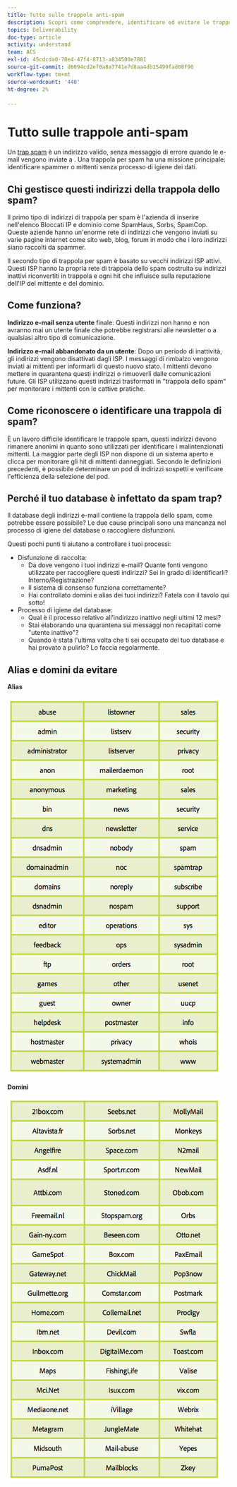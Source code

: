 ```yaml
---
title: Tutto sulle trappole anti-spam
description: Scopri come comprendere, identificare ed evitare le trappole con spam durante la gestione del recapito messaggi.
topics: Deliverability
doc-type: article
activity: understand
team: ACS
exl-id: 45cdcda0-70e4-47f4-8713-a834500e7881
source-git-commit: d6094cd2ef0a8a7741e7d8aa4db15499fad08f90
workflow-type: tm+mt
source-wordcount: '440'
ht-degree: 2%

---
```


# Tutto sulle trappole anti-spam

Un [trap spam](/help/metrics/spam-traps.md) è un indirizzo valido, senza messaggio di errore quando le e-mail vengono inviate a . Una trappola per spam ha una missione principale: identificare spammer o mittenti senza processo di igiene dei dati.

## Chi gestisce questi indirizzi della trappola dello spam?

Il primo tipo di indirizzi di trappola per spam è l&#39;azienda di inserire nell&#39;elenco Bloccati IP e dominio come SpamHaus, Sorbs, SpamCop. Queste aziende hanno un&#39;enorme rete di indirizzi che vengono inviati su varie pagine internet come sito web, blog, forum in modo che i loro indirizzi siano raccolti da spammer.

Il secondo tipo di trappola per spam è basato su vecchi indirizzi ISP attivi. Questi ISP hanno la propria rete di trappola dello spam costruita su indirizzi inattivi riconvertiti in trappola e ogni hit che influisce sulla reputazione dell&#39;IP del mittente e del dominio.

## Come funziona?

**Indirizzo e-mail senza utente** finale: Questi indirizzi non hanno e non avranno mai un utente finale che potrebbe registrarsi alle newsletter o a qualsiasi altro tipo di comunicazione.

**Indirizzo e-mail abbandonato da un utente**: Dopo un periodo di inattività, gli indirizzi vengono disattivati dagli ISP. I messaggi di rimbalzo vengono inviati ai mittenti per informarli di questo nuovo stato. I mittenti devono mettere in quarantena questi indirizzi o rimuoverli dalle comunicazioni future. Gli ISP utilizzano questi indirizzi trasformati in &quot;trappola dello spam&quot; per monitorare i mittenti con le cattive pratiche.

## Come riconoscere o identificare una trappola di spam?

È un lavoro difficile identificare le trappole spam, questi indirizzi devono rimanere anonimi in quanto sono utilizzati per identificare i malintenzionati mittenti. La maggior parte degli ISP non dispone di un sistema aperto e clicca per monitorare gli hit di mittenti danneggiati. Secondo le definizioni precedenti, è possibile determinare un pod di indirizzi sospetti e verificare l&#39;efficienza della selezione del pod.

## Perché il tuo database è infettato da spam trap?

Il database degli indirizzi e-mail contiene la trappola dello spam, come potrebbe essere possibile? Le due cause principali sono una mancanza nel processo di igiene del database o raccogliere disfunzioni.

Questi pochi punti ti aiutano a controllare i tuoi processi:

* Disfunzione di raccolta:
   * Da dove vengono i tuoi indirizzi e-mail? Quante fonti vengono utilizzate per raccogliere questi indirizzi? Sei in grado di identificarli? Interno/Registrazione?
   * Il sistema di consenso funziona correttamente?
   * Hai controllato domini e alias dei tuoi indirizzi? Fatela con il tavolo qui sotto!
* Processo di igiene del database:
   * Qual è il processo relativo all’indirizzo inattivo negli ultimi 12 mesi?
   * Stai elaborando una quarantena sui messaggi non recapitati come &quot;utente inattivo&quot;?
   * Quando è stata l&#39;ultima volta che ti sei occupato del tuo database e hai provato a pulirlo? Lo faccia regolarmente.

## Alias e domini da evitare

**Alias**

![](../../help/assets/aliases.png)

**Domini**

![](../../help/assets/domains.png)

